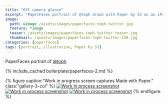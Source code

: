 ```yaml
---
title: "Off camera glance"
excerpt: "PaperFaces portrait of @toph drawn with Paper by 53 on an iPad."
image: 
  path: &image /assets/images/paperfaces-toph-twitter.jpg 
  feature: *image
  teaser: /assets/images/paperfaces-toph-twitter-teaser.jpg
  thumbnail: /assets/images/paperfaces-toph-twitter-150.jpg
categories: [paperfaces]
tags: [portrait, illustration, Paper by 53]
---
```


PaperFaces portrait of [@toph](https://twitter.com/toph).

{% include_cached boilerplate/paperfaces-2.md %}

{% figure caption:"Work in progress screen captures Made with Paper." class:"gallery-3-col" %}
[![Work in process screenshot](/assets/images/paperfaces-toph-process-1-600.jpg)](/assets/images/paperfaces-toph-process-1-lg.jpg) [![Work in process screenshot](/assets/images/paperfaces-toph-process-2-600.jpg)](/assets/images/paperfaces-toph-process-2-lg.jpg) [![Work in process screenshot](/assets/images/paperfaces-toph-process-3-600.jpg)](/assets/images/paperfaces-toph-process-3-lg.jpg)
{% endfigure %}
